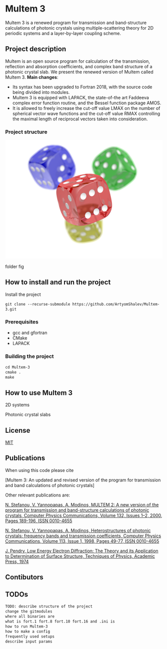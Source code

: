 # Multem 3 

Multem 3 is a renewed program for transmission and band-structure calculations of photonic crystals using multiple-scattering theory for 2D periodic systems and a layer-by-layer coupling scheme.

## Project description
Multem is an open source program for calculation of the transmission, reflection and absorption coefficients, and complex band structure of a photonic crystal slab. We present the renewed version of Multem called Multem 3. 
**Main changes**:
* Its  syntax has been upgraded to Fortran 2018, with the source code being divided into modules. 
* Multem 3 is equipped with LAPACK, the state-of-the art Faddeeva complex error function routine, and the Bessel function package AMOS. 
* It is allowed to freely increase the cut-off value LMAX on the number of spherical vector wave functions and the cut-off value RMAX controlling the maximal length of reciprocal vectors taken into consideration.

### Project structure

![Screenshot](readme_project_structure.png)

folder fig


## How to install and run the project
Install the project
```
git clone --recurse-submodule https://github.com/ArtyomShalev/Multem-3.git
```

### Prerequisites
* gcc and gfortran
* CMake
* LAPACK

### Building the project 
```
cd Multem-3
cmake .
make 
```

## How to use Multem 3

2D systems

Photonic crystal slabs



## License

[MIT](https://choosealicense.com/licenses/mit/)

## Publications

When using this code please cite 

[Multem 3: An updated and revised version of the program for transmission and band calculations of photonic crystals]

Other relevant publications are:

[N. Stefanou, V. Yannopapas, A. Modinos,
MULTEM 2: A new version of the program for transmission and band-structure calculations of photonic crystals,
Computer Physics Communications,
Volume 132, Issues 1–2,
2000,
Pages 189-196,
ISSN 0010-4655](https://doi.org/10.1016/S0010-4655(00)00131-4)

[N. Stefanou, V. Yannopapas, A. Modinos,
Heterostructures of photonic crystals: frequency bands and transmission coefficients,
Computer Physics Communications,
Volume 113, Issue 1,
1998,
Pages 49-77,
ISSN 0010-4655](https://doi.org/10.1016/S0010-4655(98)00060-5)

[J. Pendry, Low Energy Electron Diffraction: The Theory and its Application to
Determination of Surface Structure, Techniques of Physics, Academic Press, 1974](https://scripts.iucr.org/cgi-bin/paper?S0021889875010886)

## Contibutors

## TODOs 

    TODO: describe structure of the project
    change the gitmodules
    where all binaries are
    what is fort.1 fort.8 fort.10 fort.16 and .ini is
    how to run Multem-3
    how to make a config
    frequently used setups
    describe input params

    